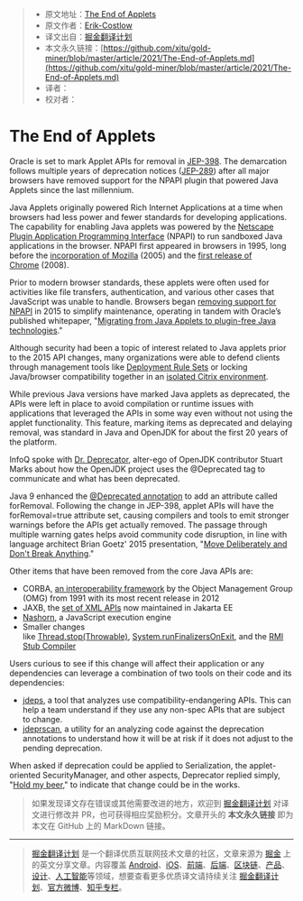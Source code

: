 > * 原文地址：[The End of Applets](https://js.plainenglish.io/6-css-properties-nobody-is-talking-about-e6cab5138d02)
> * 原文作者：[Erik-Costlow](https://www.infoq.com/profile/Erik-Costlow/)
> * 译文出自：[掘金翻译计划](https://github.com/xitu/gold-miner)
> * 本文永久链接：[https://github.com/xitu/gold-miner/blob/master/article/2021/The-End-of-Applets.md](https://github.com/xitu/gold-miner/blob/master/article/2021/The-End-of-Applets.md)
> * 译者：
> * 校对者：

# The End of Applets
Oracle is set to mark Applet APIs for removal in [JEP-398](https://openjdk.java.net/jeps/398). The demarcation follows multiple years of deprecation notices ([JEP-289](https://openjdk.java.net/jeps/289)) after all major browsers have removed support for the NPAPI plugin that powered Java Applets since the last millennium.

Java Applets originally powered Rich Internet Applications at a time when browsers had less power and fewer standards for developing applications. The capability for enabling Java applets was powered by the [Netscape Plugin Application Programming Interface](https://en.wikipedia.org/wiki/NPAPI) (NPAPI) to run sandboxed Java applications in the browser. NPAPI first appeared in browsers in 1995, long before the [incorporation of Mozilla](https://www-archive.mozilla.org/press/mozilla-2005-08-03.html) (2005) and the [first release of Chrome](https://en.wikipedia.org/wiki/Google_Chrome#Public_release) (2008).

Prior to modern browser standards, these applets were often used for activities like file transfers, authentication, and various other cases that JavaScript was unable to handle. Browsers began [removing support for NPAPI](https://blog.mozilla.org/futurereleases/2015/10/08/npapi-plugins-in-firefox/) in 2015 to simplify maintenance, operating in tandem with Oracle’s published whitepaper, "[Migrating from Java Applets to plugin-free Java technologies](https://www.oracle.com/technetwork/java/javase/migratingfromapplets-2872444.pdf)."

Although security had been a topic of interest related to Java applets prior to the 2015 API changes, many organizations were able to defend clients through management tools like [Deployment Rule Sets](https://blogs.oracle.com/java-platform-group/introducing-deployment-rule-sets) or locking Java/browser compatibility together in an [isolated Citrix environment](https://support.citrix.com/article/CTX200571).

While previous Java versions have marked Java applets as deprecated, the APIs were left in place to avoid compilation or runtime issues with applications that leveraged the APIs in some way even without not using the applet functionality. This feature, marking items as deprecated and delaying removal, was standard in Java and OpenJDK for about the first 20 years of the platform.

InfoQ spoke with [Dr. Deprecator](https://twitter.com/DrDeprecator), alter-ego of OpenJDK contributor Stuart Marks about how the OpenJDK project uses the @Deprecated tag to communicate and what has been deprecated.

Java 9 enhanced the [@Deprecated annotation](https://docs.oracle.com/en/java/javase/15/docs/api/java.base/java/lang/Deprecated.html) to add an attribute called forRemoval. Following the change in JEP-398, applet APIs will have the forRemoval=true attribute set, causing compilers and tools to emit stronger warnings before the APIs get actually removed. The passage through multiple warning gates helps avoid community code disruption, in line with language architect Brian Goetz' 2015 presentation, "[Move Deliberately and Don't Break Anything](https://www.youtube.com/watch?v=ibYrHlwCKB4)."

Other items that have been removed from the core Java APIs are:

- CORBA, [an interoperability framework](https://en.wikipedia.org/wiki/Common_Object_Request_Broker_Architecture) by the Object Management Group (OMG) from 1991 with its most recent release in 2012
- JAXB, the [set of XML APIs](https://eclipse-ee4j.github.io/jaxb-ri/) now maintained in Jakarta EE
- [Nashorn](https://www.infoq.com/news/2018/06/deprecate-nashorn/), a JavaScript execution engine
- Smaller changes like [Thread.stop(Throwable)](https://docs.oracle.com/javase/7/docs/technotes/guides/concurrency/threadPrimitiveDeprecation.html), [System.runFinalizersOnExit](https://bugs.openjdk.java.net/browse/JDK-8198250), and the [RMI Stub Compiler](https://bugs.openjdk.java.net/browse/JDK-8217412)

Users curious to see if this change will affect their application or any dependencies can leverage a combination of two tools on their code and its dependencies:

- [jdeps](https://docs.oracle.com/javase/9/tools/jdeps.htm#JSWOR690), a tool that analyzes use compatibility-endangering APIs. This can help a team understand if they use any non-spec APIs that are subject to change.
- [jdeprscan](https://docs.oracle.com/en/java/javase/15/docs/specs/man/jdeprscan.html), a utility for an analyzing code against the deprecation annotations to understand how it will be at risk if it does not adjust to the pending deprecation.

When asked if deprecation could be applied to Serialization, the applet-oriented SecurityManager, and other aspects, Deprecator replied simply, "[Hold my beer](https://twitter.com/DrDeprecator/status/1368359481684336640)," to indicate that change could be in the works.

> 如果发现译文存在错误或其他需要改进的地方，欢迎到 [掘金翻译计划](https://github.com/xitu/gold-miner) 对译文进行修改并 PR，也可获得相应奖励积分。文章开头的 **本文永久链接** 即为本文在 GitHub 上的 MarkDown 链接。

---

> [掘金翻译计划](https://github.com/xitu/gold-miner) 是一个翻译优质互联网技术文章的社区，文章来源为 [掘金](https://juejin.im) 上的英文分享文章。内容覆盖 [Android](https://github.com/xitu/gold-miner#android)、[iOS](https://github.com/xitu/gold-miner#ios)、[前端](https://github.com/xitu/gold-miner#前端)、[后端](https://github.com/xitu/gold-miner#后端)、[区块链](https://github.com/xitu/gold-miner#区块链)、[产品](https://github.com/xitu/gold-miner#产品)、[设计](https://github.com/xitu/gold-miner#设计)、[人工智能](https://github.com/xitu/gold-miner#人工智能)等领域，想要查看更多优质译文请持续关注 [掘金翻译计划](https://github.com/xitu/gold-miner)、[官方微博](http://weibo.com/juejinfanyi)、[知乎专栏](https://zhuanlan.zhihu.com/juejinfanyi)。